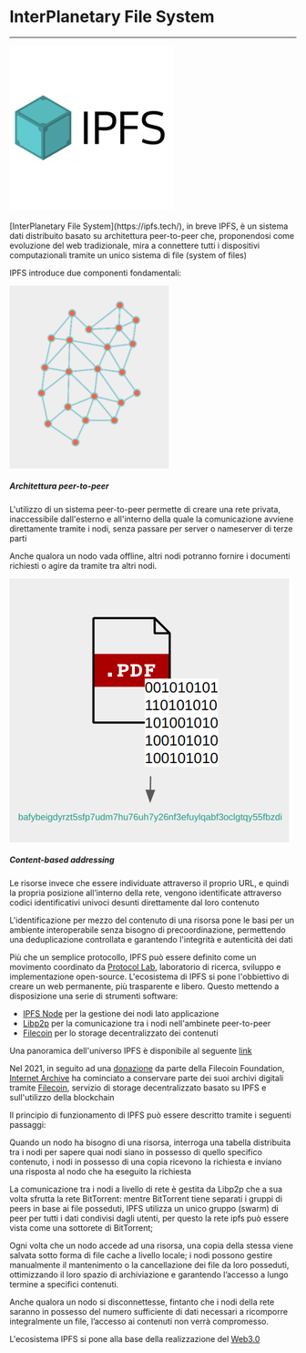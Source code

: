 <div class="text-center">
    <h1>InterPlanetary File System</h1>
    <hr>
</div>
<div class="text-center">
    <img src="docs/ipfs/img/ipfs-logo.png">
</div>
<br>
[InterPlanetary File System](https://ipfs.tech/), in breve IPFS, è un sistema dati distribuito basato su architettura peer-to-peer che, proponendosi come evoluzione del web tradizionale, mira a connettere tutti i dispositivi computazionali tramite un unico sistema di file (system of files)

IPFS introduce due componenti fondamentali:
    
<div class="container py-1">
    <div class="row row-cols-1 row-cols-md-2 g-4 mt-5">
      <div class="col text-center">
        <div class="card border-0 justify-content-center" style="background-color: transparent;">
          <img src="./img/p2p.png" class="card-img-top mx-auto rounded" alt="..." style="width: 20em;">
          <div class="card-body mt-3">
            <h5 class="card-title">Architettura peer-to-peer</h5>
            <p class="card-text">L'utilizzo di un sistema peer-to-peer permette di creare una rete privata, inaccessibile dall'esterno e all'interno della quale la comunicazione avviene direttamente tramite i nodi, senza passare per server o nameserver di terze parti</p>
            <p class="card-text">Anche qualora un nodo vada offline, altri nodi potranno fornire i documenti richiesti o agire da tramite tra altri nodi.</p>
          </div>
        </div>
      </div>
      <div class="col text-center">
        <div class="card border-0 justify-content-center" style="background-color: transparent;">
          <img id="content-based" src="./img/content-based.png" class="card-img-top mx-auto rounded" alt="...">
          <div class="card-body mt-3">
            <h5 class="card-title">Content-based addressing</h5>
            <p class="card-text">Le risorse invece che essere individuate attraverso il proprio URL, e quindi la propria posizione all’interno della rete, vengono identificate attraverso codici identificativi univoci desunti direttamente dal loro contenuto</p>
            <p class="card-text">L'identificazione per mezzo del contenuto di una risorsa pone le basi per un ambiente interoperabile senza bisogno di precoordinazione, permettendo una deduplicazione controllata e garantendo l'integrità e autenticità dei dati</p>  
          </div>
        </div>
      </div>
    </div>

Più che un semplice protocollo, IPFS può essere definito come un movimento coordinato da <a class="text-decoration-none" href="https://protocol.ai/">Protocol Lab</a>, laboratorio di ricerca, sviluppo e implementazione open-source. L'ecosistema di IPFS si pone l'obbiettivo di creare un web permanente, più trasparente e libero. 
Questo mettendo a disposizione una serie di strumenti software:
- [IPFS Node](https://docs.ipfs.tech/install/ipfs-desktop/) per la gestione dei nodi lato applicazione
- [Libp2p](https://libp2p.io/) per la comunicazione tra i nodi nell'ambinete peer-to-peer
- [Filecoin](https://filecoin.io/) per lo storage decentralizzato dei contenuti

Una panoramica dell'universo IPFS è disponibile al seguente [link](https://awesome.ipfs.io/)

Nel 2021, in seguito ad una [donazione](https://blog.archive.org/2021/04/01/filecoin-foundation-grants-50000-fil-to-the-internet-archive/) da parte della Filecoin Foundation, [Internet Archive](https://archive.org/) ha cominciato a conservare parte dei suoi archivi digitali tramite [Filecoin](https://filecoin-io.ipns.dweb.link/), servizio di storage decentralizzato basato su IPFS e sull'utilizzo della blockchain

Il principio di funzionamento di IPFS può essere descritto tramite i seguenti passaggi: 

Quando un nodo ha bisogno di una risorsa, interroga una tabella distribuita tra i nodi per sapere quai nodi siano in possesso di quello specifico contenuto, i nodi in possesso di una copia ricevono la richiesta e inviano una risposta al nodo che ha eseguito la richiesta

La comunicazione tra i nodi a livello di rete è gestita da Libp2p che a sua volta sfrutta la rete BitTorrent: mentre BitTorrent tiene separati i gruppi di peers in base ai file posseduti, IPFS utilizza un unico gruppo (swarm) di peer per tutti i dati condivisi dagli utenti, per questo la rete ipfs può essere vista come una sottorete di BitTorrent;

Ogni volta che un nodo accede ad una risorsa, una copia della stessa viene salvata sotto forma di file cache a livello locale; i nodi possono gestire manualmente il mantenimento o la cancellazione dei file da loro posseduti, ottimizzando il loro spazio di archiviazione e garantendo l’accesso a lungo termine a specifici contenuti.

Anche qualora un nodo si disconnettesse, fintanto che i nodi della rete saranno in possesso del numero sufficiente di dati necessari a ricomporre integralmente un file, l’accesso ai contenuti non verrà compromesso.

L'ecosistema IPFS si pone alla base della realizzazione del [Web3.0](https://en.wikipedia.org/wiki/Web3)

